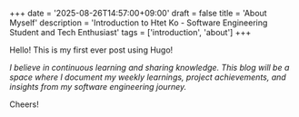 +++
date = '2025-08-26T14:57:00+09:00'
draft = false
title = 'About Myself'
description = 'Introduction to Htet Ko - Software Engineering Student and Tech Enthusiast'
tags = ['introduction', 'about']
+++

Hello! This is my first ever post using Hugo!

*I believe in continuous learning and sharing knowledge. This blog will be a space where I document my weekly learnings, project achievements, and insights from my software engineering journey.*

Cheers!
